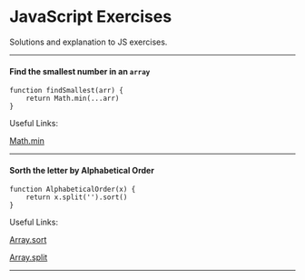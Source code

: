 JavaScript Exercises
======
Solutions and explanation to JS exercises.


------



#### Find the smallest number in an `array`

```
function findSmallest(arr) {
    return Math.min(...arr)
}
```
Useful Links:


[Math.min](https://developer.mozilla.org/en-US/docs/Web/JavaScript/Reference/Global_Objects/Math/min)

---
#### Sorth the letter by Alphabetical Order
```
function AlphabeticalOrder(x) {
    return x.split('').sort()
}
```
Useful Links:


[Array.sort](https://developer.mozilla.org/en-US/docs/Web/JavaScript/Reference/Global_Objects/Array/sort)


[Array.split](https://developer.mozilla.org/en-US/docs/Web/JavaScript/Reference/Global_Objects/String/split)

---


